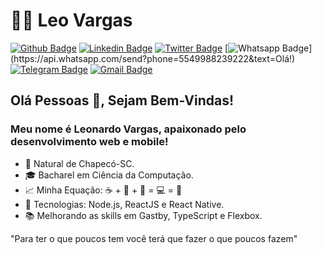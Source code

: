 # 👨‍🚀 Leo Vargas

[![Github Badge](https://img.shields.io/badge/-Github-000?style=for-the-badge&logo=Github&logoColor=white&link=https://github.com/leeonardovargas)](https://github.com/leeonardovargas)
[![Linkedin Badge](https://img.shields.io/badge/-LinkedIn-blue?style=for-the-badge&logo=Linkedin&logoColor=white&link=https://www.linkedin.com/in/leonardo-luis-de-vargas/)](https://www.linkedin.com/in/leonardo-luis-de-vargas/)
[![Twitter Badge](https://img.shields.io/badge/-Twitter-1ca0f1?style=for-the-badge&labelColor=1ca0f1&logo=twitter&logoColor=white&link=https://twitter.com/leuvargas)](https://twitter.com/leuvargas)
[![Whatsapp Badge](https://img.shields.io/badge/-Whatsapp-4CA143?style=for-the-badge&labelColor=4CA143&logo=whatsapp&logoColor=white&link=https://api.whatsapp.com/send?phone=5549988239222&text=Olá!)](https://api.whatsapp.com/send?phone=5549988239222&text=Olá!)
[![Telegram Badge](https://img.shields.io/badge/-Telegram-1ca0f1?style=for-the-badge&labelColor=1ca0f1&logo=telegram&logoColor=white&link=https://t.me/LeoVargas)](https://t.me/LeoVargas)
[![Gmail Badge](https://img.shields.io/badge/-Gmail-c14438?style=for-the-badge&logo=Gmail&logoColor=white&link=mailto:leu1607@gmail.com)](mailto:leu1607@gmail.com)

## Olá Pessoas 👋, Sejam Bem-Vindas!

### Meu nome é Leonardo Vargas, apaixonado pelo desenvolvimento web e mobile!

- :round_pushpin: Natural de Chapecó-SC.
- 🎓 Bacharel em Ciência da Computação.
- :chart_with_upwards_trend: Minha Equação: :coffee:  +  :musical_note:  +  :pizza:  =  💻  =  :purple_heart:
- 🚀 Tecnologias: Node.js, ReactJS e React Native.
- :books: Melhorando as skills em Gastby, TypeScript e Flexbox.

>
  "Para ter o que poucos tem você terá que fazer o que poucos fazem"
>
